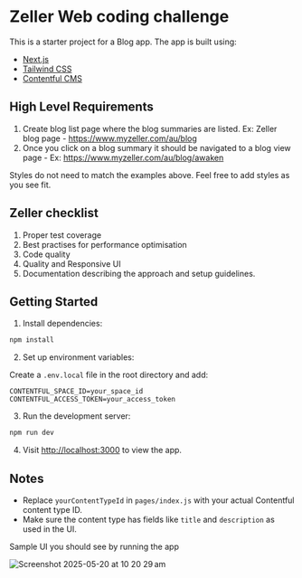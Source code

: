 # Zeller Web coding challenge

This is a starter project for a Blog app. The app is built using:

- [Next.js](https://nextjs.org)
- [Tailwind CSS](https://tailwindcss.com)
- [Contentful CMS](https://www.contentful.com)

## High Level Requirements

1. Create blog list page where the blog summaries are listed. Ex: Zeller blog page - https://www.myzeller.com/au/blog
2. Once you click on a blog summary it should be navigated to a blog view page - Ex: https://www.myzeller.com/au/blog/awaken

Styles do not need to match the examples above. Feel free to add styles as you see fit.

## Zeller checklist

1. Proper test coverage
2. Best practises for performance optimisation
3. Code quality
4. Quality and Responsive UI
5. Documentation describing the approach and setup guidelines.


## Getting Started

1. Install dependencies:

```bash
npm install
```

2. Set up environment variables:

Create a `.env.local` file in the root directory and add:

```
CONTENTFUL_SPACE_ID=your_space_id
CONTENTFUL_ACCESS_TOKEN=your_access_token
```

3. Run the development server:

```bash
npm run dev
```

4. Visit [http://localhost:3000](http://localhost:3000) to view the app.

## Notes

- Replace `yourContentTypeId` in `pages/index.js` with your actual Contentful content type ID.
- Make sure the content type has fields like `title` and `description` as used in the UI.

Sample UI you should see by running the app

![Screenshot 2025-05-20 at 10 20 29 am](https://github.com/user-attachments/assets/4487b877-870e-45f3-a0b1-4b5031f21295)
